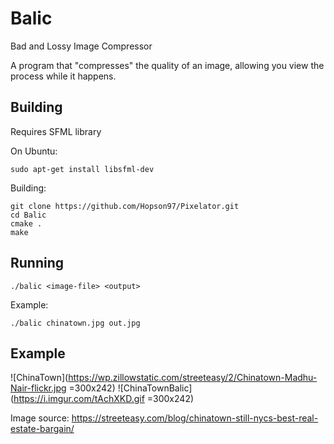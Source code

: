 # Balic

Bad and Lossy Image Compressor

A program that "compresses" the quality of an image, allowing you view the process while it happens.

## Building

Requires SFML library

On Ubuntu:

```
sudo apt-get install libsfml-dev
```

Building:

```
git clone https://github.com/Hopson97/Pixelator.git
cd Balic
cmake .
make
```

## Running

```
./balic <image-file> <output>
```

Example:
```
./balic chinatown.jpg out.jpg
```


## Example



![ChinaTown](https://wp.zillowstatic.com/streeteasy/2/Chinatown-Madhu-Nair-flickr.jpg =300x242) ![ChinaTownBalic](https://i.imgur.com/tAchXKD.gif =300x242)


Image source: https://streeteasy.com/blog/chinatown-still-nycs-best-real-estate-bargain/